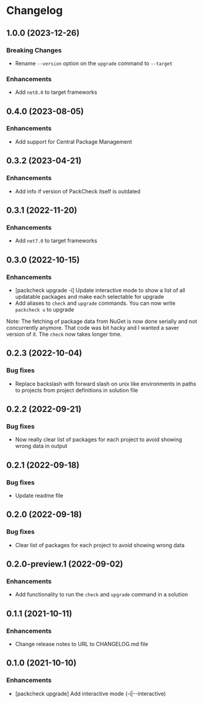 # Changelog

## 1.0.0 (2023-12-26)

### Breaking Changes
* Rename `--version` option on the `upgrade` command to `--target`

### Enhancements
* Add `net8.0` to target frameworks

## 0.4.0 (2023-08-05)

### Enhancements
* Add support for Central Package Management

## 0.3.2 (2023-04-21)

### Enhancements
* Add info if version of PackCheck itself is outdated

## 0.3.1 (2022-11-20)

### Enhancements
* Add `net7.0` to target frameworks

## 0.3.0 (2022-10-15)

### Enhancements
* [packcheck upgrade -i] Update interactive mode to show a list of all updatable packages and make each selectable for upgrade
* Add aliases to `check` and `upgrade` commands. You can now write `packcheck u` to upgrade

Note: The fetching of package data from NuGet is now done serially and not concurrently anymore. That code was bit hacky and I wanted a saver version of it. The `check` now takes longer time.

## 0.2.3 (2022-10-04)

### Bug fixes
* Replace backslash with forward slash on unix like environments in paths to projects from project definitions in solution file

## 0.2.2 (2022-09-21)

### Bug fixes
* Now really clear list of packages for each project to avoid showing wrong data in output

## 0.2.1 (2022-09-18)

### Bug fixes
* Update readme file

## 0.2.0 (2022-09-18)

### Bug fixes
* Clear list of packages for each project to avoid showing wrong data

## 0.2.0-preview.1 (2022-09-02)

### Enhancements
* Add functionality to run the `check` and `upgrade` command in a solution

## 0.1.1 (2021-10-11)

### Enhancements
* Change release notes to URL to CHANGELOG.md file

## 0.1.0 (2021-10-10)

### Enhancements
* [packcheck upgrade] Add interactive mode (-i|--interactive)
